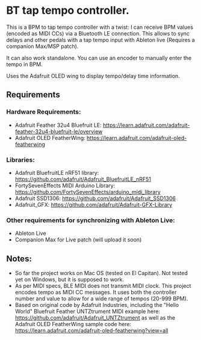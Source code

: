 # BT tap tempo controller.
This is a BPM to tap tempo controller with a twist: I can receive BPM values (encoded as MIDI CCs) via a Bluetooth LE connection. This allows to sync delays and other pedals with a tap tempo input with Ableton live (Requires a companion Max/MSP patch).

It can also work standalone. You can use an encoder to manually enter the tempo in BPM.

Uses the Adafruit OLED wing to display tempo/delay time information.

## Requirements

### Hardware Requirements:
- Adafruit Feather 32u4 Bluefruit LE: https://learn.adafruit.com/adafruit-feather-32u4-bluefruit-le/overview
- Adafruit OLED FeatherWing: https://learn.adafruit.com/adafruit-oled-featherwing

### Libraries:
- Adafruit BluefruitLE nRF51 library: https://github.com/adafruit/Adafruit_BluefruitLE_nRF51
- FortySevenEffects MIDI Arduino Library: https://github.com/FortySevenEffects/arduino_midi_library
- Adafruit SSD1306: https://github.com/adafruit/Adafruit_SSD1306
- Adafruit_GFX: https://github.com/adafruit/Adafruit-GFX-Library

### Other requirements for synchronizing with Ableton Live:
- Ableton Live
- Companion Max for Live patch (will upload it soon)

## Notes:
- So far the project works on Mac OS (tested on El Capitan). Not tested yet on Windows, but it is supposed to work.
- As per MIDI specs, BLE MIDI does not transmit MIDI clock. This project encodes tempo as MIDI CC messages. It uses both the controller    number and value to allow for a wide range of tempos (20-999 BPM).
- Based on original code by Adafruit Industries, including the "Hello World" Bluefruit Feather UNTZtrument MIDI example here:
  https://github.com/adafruit/Adafruit_UNTZtrument
  as well as the Adafruit OLED FeatherWing sample code here:
  https://learn.adafruit.com/adafruit-oled-featherwing?view=all
